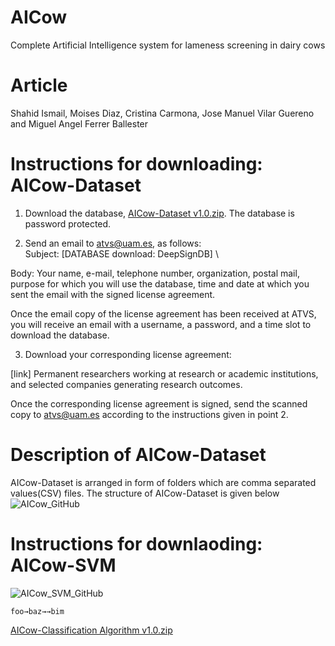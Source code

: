 
# AICow
Complete Artificial Intelligence system for lameness screening in dairy cows
# Article
Shahid Ismail, Moises Diaz, Cristina Carmona, Jose Manuel Vilar Guereno and Miguel Angel Ferrer Ballester
# Instructions for downloading: AICow-Dataset
1. Download the database, [AICow-Dataset v1.0.zip](https://github.com/Shahid-Ismail/Test/files/10330215/AICow-Dataset.v1.0.zip). The database is password protected.
 
2. Send an email to atvs@uam.es, as follows:\
Subject: [DATABASE download: DeepSignDB] \

Body: Your name, e-mail, telephone number, organization, postal mail, purpose for which you will use the database, time and date at which you sent the email with the signed license agreement.

Once the email copy of the license agreement has been received at ATVS, you will receive an email with a username, a password, and a time slot to download the database.

3. Download your corresponding license agreement:

[link] Permanent researchers working at research or academic institutions, and selected companies generating research outcomes.

Once the corresponding license agreement is signed, send the scanned copy to atvs@uam.es according to the instructions given in point 2.




# Description of AICow-Dataset
AICow-Dataset is arranged in form of folders which are comma separated values(CSV) files. The structure of AICow-Dataset is given below<br>
![AICow_GitHub](https://user-images.githubusercontent.com/121656894/210198942-e8583512-b5b4-48a0-bb7e-b2dd68beb7a6.svg)

# Instructions for downlaoding: AICow-SVM
![AICow_SVM_GitHub](https://user-images.githubusercontent.com/121656894/210477181-e6d67c51-3015-4e25-a0b6-03e4eb7c328d.svg)
 
<pre><code>foo→baz→→bim
</code></pre>
[AICow-Classification Algorithm v1.0.zip](https://github.com/Shahid-Ismail/Test/files/10330214/AICow-Classification.Algorithm.v1.0.zip)
